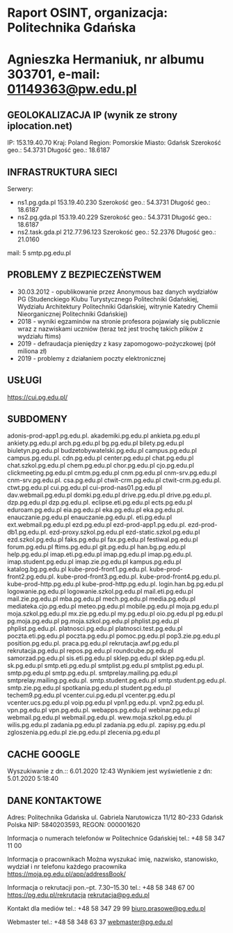 # Raport OSINT, organizacja: Politechnika Gdańska

# Agnieszka Hermaniuk, nr albumu 303701, e-mail: 01149363@pw.edu.pl

## GEOLOKALIZACJA IP (wynik ze strony iplocation.net)
IP: 153.19.40.70
Kraj: Poland
Region: Pomorskie
Miasto: Gdańsk
Szerokość geo.: 54.3731
Długość geo.: 18.6187

## INFRASTRUKTURA SIECI
Serwery:
  * ns1.pg.gda.pl		153.19.40.230
	Szerokość geo.: 54.3731
  Długość geo.: 18.6187
  * ns2.pg.gda.pl		153.19.40.229
  Szerokość geo.: 54.3731
  Długość geo.: 18.6187
  * ns2.task.gda.pl	212.77.96.123
  Szerokość geo.: 52.2376
  Długość geo.: 21.0160

mail: 5 smtp.pg.edu.pl

## PROBLEMY Z BEZPIECZEŃSTWEM
* 30.03.2012 - opublikowanie przez Anonymous baz danych wydziałów PG (Studenckiego Klubu Turystycznego Politechniki Gdańskiej, Wydziału Architektury Politechniki Gdańskiej, witrynie Katedry Chemii Nieorganicznej Politechniki Gdańskiej)
* 2018 - wyniki egzaminów na stronie profesora pojawiały się publicznie wraz z nazwiskami uczniów (teraz też jest trochę takich plików z wydziału ftims)
* 2019 - defraudacja pieniędzy z kasy zapomogowo-pożyczkowej (pół miliona zł)
* 2019 - problemy z działaniem poczty elektronicznej

## USŁUGI
https://cui.pg.edu.pl/

## SUBDOMENY
adonis-prod-app1.pg.edu.pl.
akademiki.pg.edu.pl
ankieta.pg.edu.pl
ankiety.pg.edu.pl
arch.pg.edu.pl
bg.pg.edu.pl
bilety.pg.edu.pl
biuletyn.pg.edu.pl
budzetobywatelski.pg.edu.pl
campus.pg.edu.pl
campus.pg.edu.pl.
cdn.pg.edu.pl
center.pg.edu.pl
chat.pg.edu.pl
chat.szkol.pg.edu.pl
chem.pg.edu.pl
chor.pg.edu.pl
cjo.pg.edu.pl
clickmeeting.pg.edu.pl
cmtm.pg.edu.pl
cnm.pg.edu.pl
cnm-srv.pg.edu.pl
cnm-srv.pg.edu.pl.
csa.pg.edu.pl
ctwit-crm.pg.edu.pl
ctwit-crm.pg.edu.pl.
ctwt.pg.edu.pl
cui.pg.edu.pl
cui-prod-nas01.pg.edu.pl
dav.webmail.pg.edu.pl
domki.pg.edu.pl
drive.pg.edu.pl
drive.pg.edu.pl.
dzp.pg.edu.pl
dzp.pg.edu.pl.
eclipse.eti.pg.edu.pl
ects.pg.edu.pl
eduroam.pg.edu.pl
eia.pg.edu.pl
eka.pg.edu.pl
eka.pg.edu.pl.
enauczanie.pg.edu.pl
enauczanie.pg.edu.pl.
eti.pg.edu.pl
ext.webmail.pg.edu.pl
ezd.pg.edu.pl
ezd-prod-app1.pg.edu.pl.
ezd-prod-db1.pg.edu.pl.
ezd-proxy.szkol.pg.edu.pl
ezd-static.szkol.pg.edu.pl
ezd.szkol.pg.edu.pl
faks.pg.edu.pl
fax.pg.edu.pl
festiwal.pg.edu.pl
forum.pg.edu.pl
ftims.pg.edu.pl
git.pg.edu.pl
han.bg.pg.edu.pl
help.pg.edu.pl
imap.eti.pg.edu.pl
imap.pg.edu.pl
imap.pg.edu.pl.
imap.student.pg.edu.pl
imap.zie.pg.edu.pl
kampus.pg.edu.pl
katalog.bg.pg.edu.pl
kube-prod-front1.pg.edu.pl.
kube-prod-front2.pg.edu.pl.
kube-prod-front3.pg.edu.pl.
kube-prod-front4.pg.edu.pl.
kube-prod-http.pg.edu.pl
kube-prod-http.pg.edu.pl.
login.han.bg.pg.edu.pl
logowanie.pg.edu.pl
logowanie.szkol.pg.edu.pl
mail.eti.pg.edu.pl
mail.zie.pg.edu.pl
mba.pg.edu.pl
mech.pg.edu.pl
media.pg.edu.pl
mediateka.cjo.pg.edu.pl
meteo.pg.edu.pl
mobile.pg.edu.pl
moja.pg.edu.pl
moja.szkol.pg.edu.pl
mx.zie.pg.edu.pl
my.pg.edu.pl
oio.pg.edu.pl
pg.edu.pl
pg.moja.pg.edu.pl
pg.moja.szkol.pg.edu.pl
phplist.pg.edu.pl
phplist.pg.edu.pl.
platnosci.pg.edu.pl
platnosci.test.pg.edu.pl
poczta.eti.pg.edu.pl
poczta.pg.edu.pl
pomoc.pg.edu.pl
pop3.zie.pg.edu.pl
position.pg.edu.pl.
praca.pg.edu.pl
rekrutacja.awf.pg.edu.pl
rekrutacja.pg.edu.pl
repos.pg.edu.pl
roundcube.pg.edu.pl
samorzad.pg.edu.pl
sis.eti.pg.edu.pl
sklep.pg.edu.pl
sklep.pg.edu.pl.
sk.pg.edu.pl
smtp.eti.pg.edu.pl
smtplist.pg.edu.pl
smtplist.pg.edu.pl.
smtp.pg.edu.pl
smtp.pg.edu.pl.
smtprelay.mailing.pg.edu.pl
smtprelay.mailing.pg.edu.pl.
smtp.student.pg.edu.pl
smtp.student.pg.edu.pl.
smtp.zie.pg.edu.pl
spotkania.pg.edu.pl
student.pg.edu.pl
techem9.pg.edu.pl
vcenter.cui.pg.edu.pl
vcenter.pg.edu.pl
vcenter.ucs.pg.edu.pl
voip.pg.edu.pl
vpn1.pg.edu.pl.
vpn2.pg.edu.pl.
vpn.pg.edu.pl
vpn.pg.edu.pl.
webapps.pg.edu.pl
webinar.pg.edu.pl
webmail.pg.edu.pl
webmail.pg.edu.pl.
wew.moja.szkol.pg.edu.pl
wilis.pg.edu.pl
zadania.pg.edu.pl
zadania.pg.edu.pl.
zapisy.pg.edu.pl
zgloszenia.pg.edu.pl
zie.pg.edu.pl
zlecenia.pg.edu.pl

## CACHE GOOGLE
Wyszukiwanie z dn.:: 6.01.2020 12:43
Wynikiem jest wyświetlenie z dn: 5.01.2020 5:18:40

## DANE KONTAKTOWE
Adres:
Politechnika Gdańska
ul. Gabriela Narutowicza 11/12
80-233 Gdańsk
Polska
NIP: 5840203593, REGON: 000001620

Informacja o numerach telefonów w Politechnice Gdańskiej
tel.: +48 58 347 11 00 

Informacja o pracownikach
Można wyszukać imię, nazwisko, stanowisko, wydział i nr telefonu każdego pracownika
https://moja.pg.edu.pl/app/addressBook/

Informacja o rekrutacji
pon.–pt. 7.30–15.30
tel.: +48 58 348 67 00
https://pg.edu.pl/rekrutacja
rekrutacja@pg.edu.pl

Kontakt dla mediów
tel.: +48 58 347 29 99
biuro.prasowe@pg.edu.pl

Webmaster
tel.: +48 58 348 63 37
webmaster@pg.edu.pl
